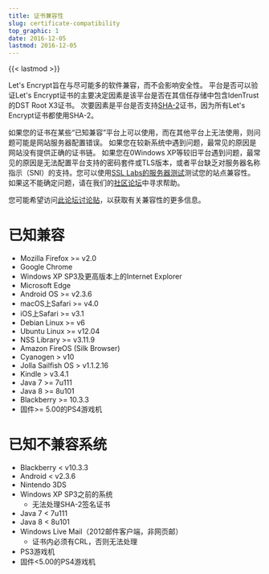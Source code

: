 ```yaml
---
title: 证书兼容性
slug: certificate-compatibility
top_graphic: 1
date: 2016-12-05
lastmod: 2016-12-05
---
```


{{< lastmod >}}

Let's Encrypt旨在与尽可能多的软件兼容，而不会影响安全性。 平台是否可以验证Let's Encrypt证书的主要决定因素是该平台是否在其信任存储中包含IdenTrust的DST Root X3证书。 次要因素是平台是否支持[SHA-2](https://konklone.com/post/why-google-is-hurrying-the-web-to-kill-sha-1)证书，因为所有Let's Encrypt证书都使用SHA-2。

如果您的证书在某些“已知兼容”平台上可以使用，而在其他平台上无法使用，则问题可能是网站服务器配置错误。 如果您在较新系统中遇到问题，最常见的原因是网站没有提供正确的证书链。 如果您在0Windows XP等较旧平台遇到问题，最常见的原因是无法配置平台支持的密码套件或TLS版本，或者平台缺乏对服务器名称指示（SNI）的支持。您可以使用[SSL Labs的服务器测试](https://www.ssllabs.com/ssltest/)测试您的站点兼容性。 如果这不能确定问题，请在我们的[社区论坛](https://community.letsencrypt.org/)中寻求帮助。

您可能希望访问[此论坛讨论贴](https://community.letsencrypt.org/t/which-browsers-and-operating-systems-support-lets-encrypt/)，以获取有关兼容性的更多信息。

# 已知兼容

* Mozilla Firefox >= v2.0
* Google Chrome
* Windows XP SP3及更高版本上的Internet Explorer
* Microsoft Edge
* Android OS >= v2.3.6
* macOS上Safari >= v4.0
* iOS上Safari >= v3.1
* Debian Linux >= v6
* Ubuntu Linux >= v12.04
* NSS Library >= v3.11.9
* Amazon FireOS (Silk Browser)
* Cyanogen > v10
* Jolla Sailfish OS > v1.1.2.16
* Kindle > v3.4.1
* Java 7 >= 7u111
* Java 8 >= 8u101
* Blackberry >= 10.3.3
* 固件>= 5.00的PS4游戏机

# 已知不兼容系统

* Blackberry < v10.3.3
* Android < v2.3.6
* Nintendo 3DS
* Windows XP SP3之前的系统
  * 无法处理SHA-2签名证书
* Java 7 < 7u111
* Java 8 < 8u101
* Windows Live Mail（2012邮件客户端，非网页邮）
  * 证书内必须有CRL，否则无法处理
* PS3游戏机
* 固件<5.00的PS4游戏机
